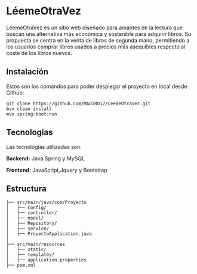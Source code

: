 # LéemeOtraVez

LéemeOtraVez es un sitio web diseñado para amantes de la lectura que buscan una alternativa más económica y sostenible para adquirir libros. Su propuesta se centra en la venta de libros de segunda mano, permitiendo a los usuarios comprar libros usados ​​a precios más asequibles respecto al coste de los libros nuevos.


## Instalación
  Estos son los comandos para poder desplegar el proyecto en local desde Github:

```
git clone https://github.com/MAOIRO17/LeemeOtraVez.git
mvn clean install 
mvn spring-boot:run
```
    
## Tecnologías
Las tecnologías utilizadas son:

**Backend:** Java Spring y MySQL

**Frontend:** JavaScript,Jquery y Bootstrap


## Estructura

```
├── src/main/java/com/Proyecto
│   ├── Config/
│   ├── controller/
│   ├── model/
│   ├── Repository/
│   ├── service/
│   ├── ProyectoApplication.java
│   
├── src/main/resources
│   ├── static/
│   ├── templates/
│   ├── application.properties
├── pom.xml
```
